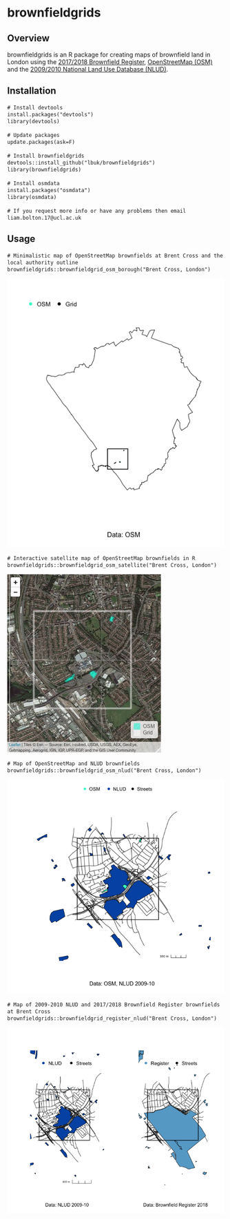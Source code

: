 # brownfieldgrids

## Overview
brownfieldgrids is an R package for creating maps of brownfield land in London using the [2017/2018 Brownfield Register](https://www.gov.uk/guidance/brownfield-land-registers), [OpenStreetMap (OSM)](https://www.openstreetmap.org/) and the [2009/2010 National Land Use Database (NLUD)](https://data.london.gov.uk/dataset/london-brownfield-sites-review).

## Installation
```
# Install devtools
install.packages("devtools")
library(devtools)

# Update packages
update.packages(ask=F)

# Install brownfieldgrids
devtools::install_github("lbuk/brownfieldgrids")
library(brownfieldgrids)

# Install osmdata
install.packages("osmdata")
library(osmdata)

# If you request more info or have any problems then email liam.bolton.17@ucl.ac.uk
```

## Usage

```
# Minimalistic map of OpenStreetMap brownfields at Brent Cross and the local authority outline
brownfieldgrids::brownfieldgrid_osm_borough("Brent Cross, London")
```
![OSM Borough Map](https://github.com/lbuk/brownfieldgrids/blob/master/img/brownfieldgrid_osm_borough_brent_cross.png)

```
# Interactive satellite map of OpenStreetMap brownfields in R
brownfieldgrids::brownfieldgrid_osm_satellite("Brent Cross, London")
```
![Interactive OSM Map](https://github.com/lbuk/brownfieldgrids/blob/master/img/brownfieldgrid_osm_satellite_brent_cross.jpeg)

```
# Map of OpenStreetMap and NLUD brownfields
brownfieldgrids::brownfieldgrid_osm_nlud("Brent Cross, London")
```
![NLUD and OSM Map](https://github.com/lbuk/brownfieldgrids/blob/master/img/brownfieldgrids_osm_nlud_b_brent_cross.png)

```
# Map of 2009-2010 NLUD and 2017/2018 Brownfield Register brownfields at Brent Cross
brownfieldgrids::brownfieldgrid_register_nlud("Brent Cross, London")
```
![Brownfield Register and NLUD Map](https://github.com/lbuk/brownfieldgrids/blob/master/img/brownfieldgrid_register_nlud__b__brent_cross.png)
